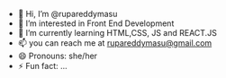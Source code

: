 - 👋 Hi, I’m @rupareddymasu
- 👀 I’m interested in Front End Development
- 🌱 I’m currently learning HTML,CSS, JS and REACT.JS
- 📫 you can reach me at rupareddymasu@gmail.com
- 😄 Pronouns: she/her
- ⚡ Fun fact: ...

<!---
rupareddymasu/rupareddymasu is a ✨ special ✨ repository because its `README.md` (this file) appears on your GitHub profile.
You can click the Preview link to take a look at your changes.
--->

